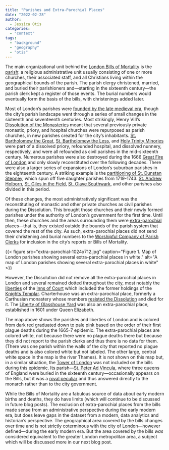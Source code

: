 ```yaml
---
title: "Parishes and Extra-Parochial Places"
date: "2022-02-28"
author:
  - Jessica Otis
categories: 
  - "context"
tags: 
  - "background"
  - "geography"
  - "otis"
---
```


The main organizational unit behind the [London Bills of Mortality](https://deathbynumbers.org/2022/01/31/the-london-bills-of-mortality/) is the [parish](https://en.wikipedia.org/wiki/Parish_(Church_of_England)): a religious administrative unit usually consisting of one or more churches, their associated staff, and all Christians living within the geographical bounds of the parish. The parish clergy christened, married, and buried their parishioners and—starting in the sixteenth century—the parish clerk kept a register of those events. The burial numbers would eventually form the basis of the bills, with christenings added later.

Most of London’s parishes were [founded by the late medieval era](https://medievallondoners.ace.fordham.edu/london-parishes/), though the city’s parish landscape went through a series of small changes in the sixteenth and seventeenth centuries. Most strikingly, Henry VIII’s [Dissolution of the Monasteries](https://en.wikipedia.org/wiki/Dissolution_of_the_monasteries) meant that several previously private monastic, priory, and hospital churches were repurposed as parish churches, in new parishes created for the city’s inhabitants. [St. Bartholomew the Great](https://londonparishclerks.smugmug.com/Parishes-Churches/Individual-Parish-Info/St-Bartholomew-the-Great), [St. Bartholomew the Less](https://londonparishclerks.smugmug.com/Parishes-Churches/Individual-Parish-Info/St-Bartholomew-the-Less), and [Holy Trinity Minories](https://londonparishclerks.smugmug.com/Parishes-Churches/Individual-Parish-Info/Holy-Trinity-Minories) were part of a dissolved priory, refounded hospital, and dissolved nunnery, respectively, and were all refounded as civil parishes in the mid-sixteenth century. Numerous parishes were also destroyed during the 1666 [Great Fire of London](https://en.wikipedia.org/wiki/Great_Fire_of_London) and only slowly reconstituted over the following decades. There were also a larger series of expansions of London’s suburban parishes in the eighteenth century. A striking example is the [partitioning of St. Dunstan Stepney](https://en.wikipedia.org/wiki/Stepney_(parish)), which spun off five daughter parishes from 1719-1743. [St. Andrew Holborn](https://en.wikipedia.org/wiki/St_Andrew_Holborn_(parish)), [St. Giles in the Field](https://en.wikipedia.org/wiki/St_Giles,_London), [St. Olave Southwark](https://en.wikipedia.org/wiki/Southwark_St_Olave), and other parishes also divided in this period.

Of these changes, the most administratively significant was the reconstituting of monastic and other private churches as civil parishes during the Dissolution. This brought those churches and their newly formed parishes under the authority of London’s government for the first time. Until then, these churches and the areas surrounding them were [extra-parochial](https://en.wikipedia.org/wiki/Extra-parochial_area) places—that is, they existed outside the bounds of the parish system that covered the rest of the city. As such, extra-parochial places did not send their christening and burial numbers to the [Worshipful Company of Parish Clerks](https://www.londonparishclerks.com/) for inclusion in the city’s reports or Bills of Mortality.

{{< figure src="extra-parochial-1024x712.jpg" caption="Figure 1. Map of London parishes showing several extra-parochial places in white." alt="A map of London parishes showing several extra-parochial places in white" >}}

However, the Dissolution did not remove all the extra-parochial places in London and several remained dotted throughout the city, most notably the [liberties](https://en.wikipedia.org/wiki/Liberty_(division)) of the [Inns of Court](https://en.wikipedia.org/wiki/Inns_of_Court) which included the former holdings of the [Knights Templar](https://en.wikipedia.org/wiki/Temple,_London). Charterhouse was an extra-parochial place, formerly a Carthusian monastery whose members [resisted the Dissolution](https://en.wikipedia.org/wiki/Carthusian_Martyrs_of_London) and died for it. The [Liberty of Glasshouse Yard](https://en.wikipedia.org/wiki/Glasshouse_Yard) was also an extra-parochial place, established in 1601 under Queen Elizabeth.

The map above shows the parishes and liberties of London and is colored from dark red graduated down to pale pink based on the order of their first plague deaths during the 1665-7 epidemic. The extra-parochial places are colored white, not because there were no plague deaths there but because they did not report to the parish clerks and thus there is no data for them. (There was one parish within the walls of the city that reported no plague deaths and is also colored white but not labeled. The other large, central white space in the map is the river Thames). It is not shown on this map but, in a similar situation, the [Tower of London](https://en.wikipedia.org/wiki/Tower_of_London) was not included on the bills during this epidemic. Its parish—[St. Peter Ad Vincula](https://en.wikipedia.org/wiki/Church_of_St_Peter_ad_Vincula), where three queens of England were buried in the sixteenth century—occasionally appears on the Bills, but it was a [royal peculiar](https://en.wikipedia.org/wiki/Royal_peculiar) and thus answered directly to the monarch rather than to the city government.

While the Bills of Mortality are a fabulous source of data about early modern births and deaths, they do have limits (which will continue to be discussed in future blog posts). The exclusion of extra-parochial places from the bills made sense from an administrative perspective during the early modern era, but does leave gaps in the dataset from a modern, data analytics and historian’s perspective. The geographical area covered by the bills changes over time and is not strictly coterminous with the city of London—however defined—during the early modern era. But the area covered by the bills _was_ considered equivalent to the greater London metropolitan area, a subject which will be discussed more in our next blog post.